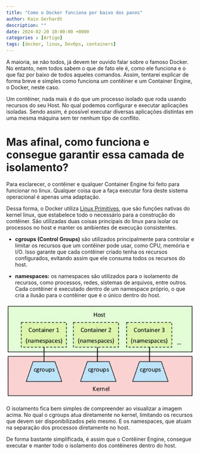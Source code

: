 ```yaml
---
title: "Como o Docker funciona por baixo dos panos"
author: Kaio Gerhardt
description: ""
date: 2024-02-20 10:00:00 +0000
categories : [Artigo]
tags: [docker, linux, DevOps, containers]
---
```


A maioria, se não todos, já devem ter ouvido falar sobre o famoso Docker. No entanto, nem todos sabem o que de fato ele é, como ele funciona e o que faz por baixo de todos aqueles comandos. Assim, tentarei explicar de forma breve e simples como funciona um contêiner e um Container Engine, o Docker, neste caso.

Um contêiner, nada mais é do que um processo isolado que roda usando recursos do seu Host. No qual podemos configurar e executar aplicações isoladas. Sendo assim, é possível executar diversas aplicações distintas em uma mesma máquina sem ter nenhum tipo de conflito.

# Mas afinal, como funciona e consegue garantir essa camada de isolamento?

Para esclarecer, o contêiner e qualquer Container Engine foi feito para funcionar no linux. Qualquer coisa que a faça executar fora deste sistema operacional é apenas uma adaptação.

Dessa forma, o Docker utiliza [Linux Primitives](https://livebook.manning.com/book/core-kubernetes/chapter-3/v-2/1), que são funções nativas do kernel linux, que estabelece todo o necessário para a construção do contêiner. São utilizadas duas coisas principais do linux para isolar os processos no host e manter os ambientes de execução consistentes.

- **cgroups (Control Groups)** são utilizados principalmente para controlar e limitar os recursos que um contêiner pode usar, como CPU, memória e I/O. Isso garante que cada contêiner criado tenha os recursos configurados, evitando assim que ele consuma todos os recursos do host.

- **namespaces:** os namespaces são utilizados para o isolamento de recursos, como processos, redes, sistemas de arquivos, entre outros. Cada contêiner é executado dentro de um namespace próprio, o que cria a ilusão para o contêiner que é o único dentro do host.

![docker](/assets/img/artigos/como-docker-funciona/docker.png)

O isolamento fica bem simples de compreender ao visualizar a imagem acima. No qual o cgroups atua diretamente no kernel, limitando os recursos que devem ser disponibilizados pelo mesmo. E os namespaces, que atuam na separação dos processos diretamente no host.

De forma bastante simplificada, é assim que o Contêiner Engine, consegue executar e manter todo o isolamento dos contêineres dentro do host.
